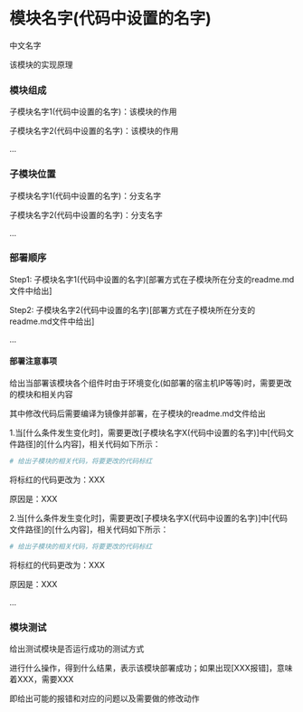# 模块名字(代码中设置的名字)
中文名字

该模块的实现原理

### 模块组成

子模块名字1(代码中设置的名字)：该模块的作用

子模块名字2(代码中设置的名字)：该模块的作用

...

### 子模块位置

子模块名字1(代码中设置的名字)：分支名字

子模块名字2(代码中设置的名字)：分支名字

...

### 部署顺序

Step1: 子模块名字1(代码中设置的名字)[部署方式在子模块所在分支的readme.md文件中给出]

Step2: 子模块名字2(代码中设置的名字)[部署方式在子模块所在分支的readme.md文件中给出]

...

#### 部署注意事项

给出当部署该模块各个组件时由于环境变化(如部署的宿主机IP等等)时，需要更改的模块和相关内容

其中修改代码后需要编译为镜像并部署，在子模块的readme.md文件给出

1.当[什么条件发生变化时]，需要更改[子模块名字X(代码中设置的名字)]中[代码文件路径]的[什么内容]，相关代码如下所示：

```python
# 给出子模块的相关代码，将要更改的代码标红
```

将标红的代码更改为：XXX

原因是：XXX

2.当[什么条件发生变化时]，需要更改[子模块名字X(代码中设置的名字)]中[代码文件路径]的[什么内容]，相关代码如下所示：

```python
# 给出子模块的相关代码，将要更改的代码标红
```

将标红的代码更改为：XXX

原因是：XXX

...

### 模块测试

给出测试模块是否运行成功的测试方式

进行什么操作，得到什么结果，表示该模块部署成功；如果出现[XXX报错]，意味着XXX，需要XXX

即给出可能的报错和对应的问题以及需要做的修改动作





